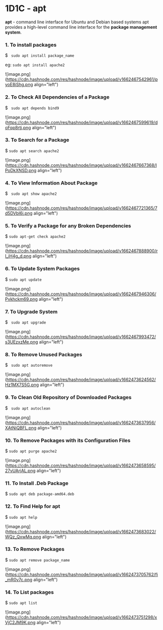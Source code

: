 # 1D1C - apt

**apt** - command line interface for Ubuntu and Debian based systems apt provides a high-level command line interface for the **package management system**.

### 1. To install packages

$ ``` sudo apt install package_name```

eg:  ```sudo apt install apache2``` 


![image.png](https://cdn.hashnode.com/res/hashnode/image/upload/v1662467542961/pyoE8iShg.png align="left")

### 2. To Check All Dependencies of a Package

$ ``` sudo apt depends bind9```


![image.png](https://cdn.hashnode.com/res/hashnode/image/upload/v1662467599619/doFqp8rtj.png align="left")

### 3. To Search for a Package

$ ```sudo apt search apache2```


![image.png](https://cdn.hashnode.com/res/hashnode/image/upload/v1662467667368/lPoDkXNSD.png align="left")

### 4. To View Information About Package

$ ``` sudo apt show apache2```

![image.png](https://cdn.hashnode.com/res/hashnode/image/upload/v1662467721365/7d5DVbI6i.png align="left")

### 5. To Verify a Package for any Broken Dependencies

$ ```sudo apt-get check apache2```

![image.png](https://cdn.hashnode.com/res/hashnode/image/upload/v1662467888900/rI_iH4g_d.png align="left")

### 6. To Update System Packages

$ ```sudo apt update```


![image.png](https://cdn.hashnode.com/res/hashnode/image/upload/v1662467946306/Pvkhckm69.png align="left")

### 7. To Upgrade System

$ ``` sudo apt upgrade```


![image.png](https://cdn.hashnode.com/res/hashnode/image/upload/v1662467993472/s3UEzxzMe.png align="left")

### 8. To Remove Unused Packages

$ ``` sudo apt autoremove```

![image.png](https://cdn.hashnode.com/res/hashnode/image/upload/v1662473624562/Hz1MX7S5G.png align="left")

### 9. To Clean Old Repository of Downloaded Packages

$ ``` sudo apt autoclean```


![image.png](https://cdn.hashnode.com/res/hashnode/image/upload/v1662473637956/XAtNiQBFL.png align="left")

### 10. To Remove Packages with its Configuration Files

$ ```sudo apt purge apache2```


![image.png](https://cdn.hashnode.com/res/hashnode/image/upload/v1662473658595/27vUArjAL.png align="left")

### 11. To Install .Deb Package

$ ```sudo apt deb package-amd64.deb```

### 12. To Find Help for apt

$ ```sudo apt help```


![image.png](https://cdn.hashnode.com/res/hashnode/image/upload/v1662473683022/WQz_QxwMq.png align="left")

### 13. To Remove Packages

$ ```sudo apt remove package_name```

![image.png](https://cdn.hashnode.com/res/hashnode/image/upload/v1662473705762/fi_mR0v7c.png align="left")

### 14. To List packages

$ ```sudo apt list```


![image.png](https://cdn.hashnode.com/res/hashnode/image/upload/v1662473751298/xVjC2JM9K.png align="left")
